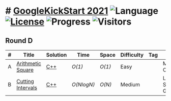 # # [GoogleKickStart 2021](https://codingcompetitions.withgoogle.com/kickstart) ![Language](https://img.shields.io/badge/language-C++-green.svg) [![License](https://img.shields.io/badge/license-MIT-blue.svg)](./LICENSE) ![Progress](https://img.shields.io/badge/progress-16%20%2F%2016-ff69b4.svg) ![Visitors](https://visitor-badge.laobi.icu/badge?page_id=kamyu104.googlekickstart.2021)

## Round D
| # | Title | Solution | Time | Space | Difficulty | Tag | Note |
|---| ----- | -------- | ---- | ----- | ---------- | --- | ---- |
|A| [Arithmetic Square](https://codingcompetitions.withgoogle.com/kickstart/round/00000000004361e3/000000000082b813)| [C++](./ROUND%20D/%20Arithmetic%20Square.cpp)| _O(1)_ | _O(1)_ | Easy | | Math, Counting |
|B| [Cutting Intervals](https://codingcompetitions.withgoogle.com/kickstart/round/00000000004361e3/000000000082b933)| [C++](./ROUND%20D/%20Cutting%20Intervals.cpp) | _O(NlogN)_ | _O(N)_ | Medium | | Line Sweep, Greedy |
